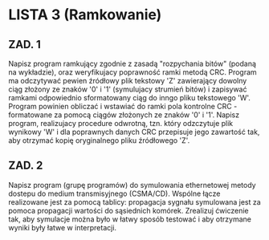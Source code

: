 # LISTA 3 (Ramkowanie)
## ZAD. 1
Napisz program ramkujący zgodnie z zasadą "rozpychania bitów" (podaną na wykładzie), oraz weryfikujacy poprawność ramki metodą CRC. 
Program ma odczytywać pewien źródłowy plik tekstowy 'Z' zawierający dowolny ciąg złożony ze znaków '0' i '1' (symulujacy strumień bitów) i zapisywać ramkami odpowiednio sformatowany ciąg do inngo pliku tekstowego 'W'. 
Program powinien obliczać i wstawiać do ramki pola kontrolne CRC - formatowane za pomocą ciągów złożonych ze znaków '0' i '1'. 
Napisz program, realizujacy procedure odwrotną, tzn. który odzczytuje plik wynikowy 'W' i dla poprawnych danych CRC przepisuje jego zawartość tak, aby otrzymać kopię oryginalnego pliku źródłowego 'Z'.
## ZAD. 2
Napisz program (grupę programów) do symulowania ethernetowej metody dostepu do medium transmisyjnego (CSMA/CD). 
Wspólne łącze realizowane jest za pomocą tablicy: propagacja sygnału symulowana jest za pomoca propagacji wartości do sąsiednich komórek. 
Zrealizuj ćwiczenie tak, aby symulacje można było w łatwy sposób testować i aby otrzymane wyniki były łatwe w interpretacji.
